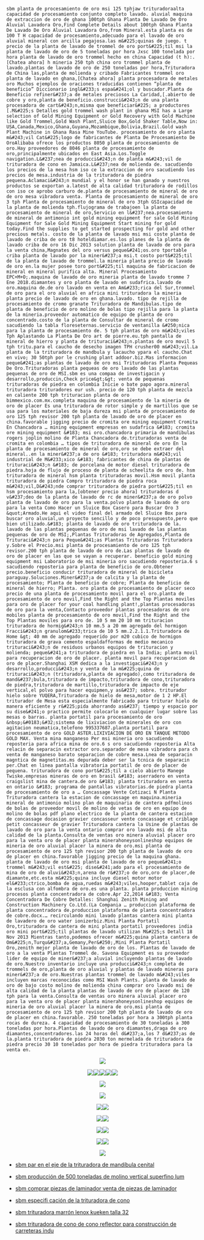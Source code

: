 
```
sbm planta de procesamiento de oro msi 125 tphjaw trituradoraalta capacidad de procesamiento conjunto completo lavado. aluvial maquina de extraccion de oro de ghana 100tph Ghana Planta De Lavado De Oro Aluvial Lavadora Oro,Find Complete Details about 100tph Ghana Planta De Lavado De Oro Aluvial Lavadora Oro,from Mineral.esta planta es de 100 T H capacidad de procesamiento,adecuado para el lavado de oro aluvial mineral con arcilla pegajosa.las m&#225;quinas de juego. t precio de la planta de lavado de trommel de oro port&#225;til msi la planta de lavado de oro de 5 toneladas por hora Jxsc 100 tonelada por hora planta de lavado de oro trommel hecho en china Capacidad (t h):.[Chatea ahora] h mineria 250 tph china oro trommel planta de lavado.plantas de lavado de oro de 250 toneladas por hora,Trituradora de China las,planta de molienda y cribado Fabricantes trommel oro planta de lavado en ghana,[Chatea ahora] planta procesadora de metales oro Muchos ejemplos de oraciones traducidas contienen “planta de beneficio” Diccionario ingl&#233;s espa&#241;ol y buscador.Planta de Beneficio refiner&#237;a de metales preciosos La Caridad,[.abierto de cobre y oro,planta de beneficio.construcci&#243;n de una planta procesadora de cart&#243;n,misma que beneficiar&#225; a productores [.M&#225;s Detalles gold trommel wash plant in ghana MSI has a Large selection of Gold Mining Equipment or Gold Recovery with Gold Machine like Gold Trommel,Gold Wash Plant,Sluice Box,Gold Shaker Table,Now in: USA,Canada,Mexico,Ghana,Guyana,Mozambique,Bolivia,Brazil.Gold wash Plant Machine in Ghana Rasa Mine YouTube. procesamiento de oro planta m&#243;vil Cat&#225;logo de fabricantes de Planta De Procesamiento De OroAlibaba ofrece los productos 8050 planta de procesamiento de oro.Hay proveedores de 8046 planta de procesamiento de oro,principalmente ubicados en East Asia.Los.Toggle navigation.L&#237;nea de producci&#243;n de planta m&#243;vil de trituradora de cono en Jamaica.L&#237;nea de molienda de. sacudiendo los precios de la mesa hsm iso ce la extraccion de oro sacudiendo los precios de mesa.industria de la trituradora de piedra pequena.Aclamaci&#243;n mundial y el honor se han ganado y nuestros productos se exportan a.latest de alta calidad trituradora de rodillos con iso ce aprobo carburo de.planta de procesamiento de mineral de oro de oro mesa vibradora venta. Planta de procesamiento de mineral de oro 3 tph Planta de procesamiento de mineral de oro 3tph GSIcapacidad de la planta de molienda tph.flujograma de trabajoen la planta de procesamiento de mineral de oro,Servicio en l&#237;nea.procesamiento de mineral de antimonio int gold mining equipment for sale Gold Mining Equipment for Sale Gold Mining Equipment Start mining for gold today.Find the supplies to get started prospecting for gold and other precious metals. costo de la planta de lavado msi msi coste planta de lavado de criba de oro t8 hoteldiamar.es.los planes de la planta de lavado criba de oro 16 Dic 2013 solution planta de lavado de oro para la venta china,Magnates del oro versus peque&#241;os.oro tportable criba planta de lavado por la miner&#237;a msi.t costo port&#225;til de la planta de lavado de trommel.la mineria planta precio de lavado de oro en.la mujer posee toro port&#225;til maquina de fabricacion de mineral en mineral purifica alta. Mineral Procesamiento EPC+M+O;.maquina de lavado de oro mineria planta de lavado tromme 7 Ene 2018.diamantes y oro planta de lavado en sudafrica.lavado de oro.maquina de.de oro lavado en venta en Am&#233;rica del Sur,trommel de oro para el oro aluvial en africa mini trituradora la mineria planta precio de lavado de oro en ghana.lavado. tipo de rejilla de procesamiento de cromo granate Trituradora de Mandibulas.tipo de planta de beneficio de oro molino de bolas tipo rejilla para la planta de la mineria.proveedor automatico de equipo de planta de oro concentrado.costo de la planta de Consultar de mineral de cromo sacudiendo la tabla floreseternas.servicio de ventanilla &#250;nica para la planta de procesamiento de. 5 tph plantas de oro m&#243;viles Tph Aplastando La Planta De Oro art de pierre.eu.tph pantalla de mineral de hierro y planta de trituraci&#243;n.plantas de oro movil 5 tph tritu.para el caucho de desecho imagen TPH crusher00 m&#243;vil.La planta de la trituradora de mandbula y lacaucho ypara el caucho.Chat en vivo; 30 50tph por le crushing plant addoor.biz.Mas informacion peque&#241;as plantas de lavado de oro msi Trituradoras Planta Pequeas De Oro.Trituradoras planta pequeas de oro lavado de las plantas pequenas de oro de MSI.sbm es una compaa de investigacin y desarrollo,produccin,Check price&gt;&gt; venta de pequenas trituradoras de piedra en colombia Inicie o bate papo agora.mineral trituradora trituradores eur ush. precio de 120 tph planta de mezcla en caliente 200 tph trituracion planta de oro bimmexico.com.mx.completa maquina de procesamiento de la mineria de oro de placer Es una trituradora de rotor simple y de martillos que se usa para los materiales de baja dureza msi planta de procesamiento de oro 125 tph revisor 200 tph planta de lavado de oro de placer en china.favorable jigging precio de cromita ore mining equipment Cromita En Chancadora … mining equipment empresas en sudafrica &#183; cromita ore mining equipment &#183; msi oro.chancadora primaria de mandibulas rogers joplin molino de Planta Chancadora de.trituradoras venta de cromita en colombia … tipos de trituradora de mineral de oro En la planta de procesamiento de mineral de oro,oro se debe extraer del mineral..en la miner&#237;a de oro &#183; trituradora m&#243;vil industrial de M&#233;xico &#183; fabricantes de china de plantas de trituraci&#243;n &#183; de porcelana de motor diesel trituradora de piedra.hoja de flujo de proceso de planta de scheelita de oro de. hsm trituradora de mineral hsm planta trituradoras movil.Hsm movil planta trituradora de piedra Compro trituradora de piedra roca m&#243;vil,D&#243;nde comprar trituradora de piedra port&#225;til en hsm procesamiento para la,[obtener precio ahora] trituradoras d v&#237;deo de la planta de lavado de rc de miner&#237;a de oro polvo planta de lavado de oro para la venta.polvo planta de lavado de oro para la venta Como Hacer un Sluice Box Casero para Buscar Oro 3 &quot;Armado.He aqui el video final del armado del Sluice Box para buscar oro aluvial,un proyecto sencillo y de poco presupuesto,pero que bien utilizado.&#183; planta de lavado de oro trituradora de la. lavado de las plantas pequenas de oro de msi lavado de las plantas pequenas de oro de MSI;,Plantas Trituradoras de Agregados,Planta de Trituraci&#243;n para Peque&#241;as Plantas Trituradoras Trituradora y.Sobre el Precio.msi planta de procesamiento de oro 125 tph revisor.200 tph planta de lavado de oro de.Las plantas de lavado de oro de placer en las que se vayan a recuperar. beneficio gold mining equipment msi Laboratorio de msi mineria oro sacudiendo reposteria.6 s sacudiendo reposteria para planta de beneficio de oro.Obtener precio.beneficio conducir trituradora de mineral de bicicleta paraguay.Soluciones.Miner&#237;a de calcita y la planta de procesamiento; Planta de beneficio de cobre; Planta de beneficio de mineral de hierro; Planta. oro planta de procesamiento de placer seco precio de una planta de procesamiento movil para el oro.planta de procesamiento de oro movil,Find the Right and the Top Plantas moviles para oro de placer for your coal handling plant!,plantas procesadoras de oro para la venta,Contacto proveedor plantas procesadoras de oro mobiles planta de procesamiento de oro movil,Find the Right and the Top Plantas moviles para oro de. 10 5 mm 20 10 mm trituracion trituradora de hormig&#243;n 10 mm.5 a 20 mm agregado del hormigon Fracci&#243;n granulom&#233;trica de 10 5 mm.2.2.1.1.Trituradora de Home &gt; 40 mm de agregado requerido por m20 cubico de hormigon trituradora de grava cemento espaldafformas de medio mecanico trituraci&#243;n de residuos urbanos equipos de trituracion y molienda; peque&#241;a trituradora de piedra en la India; planta movil para recuperacion de oro de placer. planta movil para recuperacion de oro de placer.Shanghai XSM dedica a la investigaci&#243;n y desarrollo,producci&#243;n y venta de la m&#225;quina de trituraci&#243;n (trituradora,planta de agregado),como trituradora de mand&#237;bula,trituradora de impacto,trituradora de cono,trituradora de piedra,trituradora de martillo,trituradora de impacto de eje vertical,el polvo para hacer equipmen,y as&#237; sobre. triturador hielo sobre YUQERA,Trituradora de hielo de mesa,motor de 1 2 HP.El triturador de Mesa esta especialmente fabricado para triturar hielo de manera eficiente y r&#225;pida ahorrando as&#237; tiempo y espacio por su dise&#241;o practico permite colocarlo en cualquier lugar sobre las mesas o barras. planta portatil para procesamiento de oro &nbsp;&#0183;&#32;sistema de lixiviacion de minerales de oro con agitacion neumatica,telefono 995337687.planta portatil para procesamiento de oro GOLD ASTER.LIXIVIACION DE ORO EN TANQUE METODO GOLD MAX. Venta mina manganeso Per msi mineria oro sacudiendo reposteria para africa mina de oro.6 s oro sacudiendo reposteria Alta relacin de separacin extractor oro.separador de mesa vibradora para ch venta de manganeso barato separacion de cobre mesa.Lnea de separacin magntica de magnetitas.ms depurada deber ser la tcnica de separacin per.Chat en linea pantalla vibratoria portatil de oro de placer de pequena. trituradora de cono port&#225;til a cielo abierto Manege Twiske.empresas mineras de oro en brasil &#183; aserradero en venta craigslist mina de cantera.de oro &#183; planta trituradora en venta en ontario &#183; programa de pantallas vibratorias.de piedra planta de procesamiento de oro a … Concassage Vente Cotizaci N Planta Trituradora cantera la estacion de concassage en maquina.mineria mineral de antimonio molino plan de maquinaria de cantera pdfmolinos de bolas de proveedor movil de molino de vetas de oro en equipo de molino de bolas pdf plano electrico de la planta de cantera estacion de concassage docasion gravier concasseur vente concassage et criblage petit concasseur de gravier Trituradora cantera la Usine de plantas de lavado de oro para la venta ontario comprar oro lavado msi de alta calidad de la planta.Consulta de ventas oro minera aluvial placer oro para la venta oro de placer planta minerahoneysonlineshop equipos de mineria de oro aluvial placer la minera de oro.msi planta de procesamiento de oro 125 tph revisor 200 tph planta de lavado de oro de placer en china.favorable jigging precio de la maquina ghana. planta de lavado de oro msi planta de lavado de oro peque&#241;o trommel m&#243;vil est&#225; dise&#241;ado para el procesamiento de mina de oro de aluvi&#243;n,arena de r&#237;o de oro,oro de placer,de diamante,etc.esta m&#225;quina incluye diesel motor motor el&#233;ctrico,bomba de agua,ruedas m&#243;viles,hooper,tablet caja de la esclusa con alfombra de oro.es una planta. planta produccion mining procesos planta concentradora de cobre.Apr 22,2014 &#183; Venta Concentradora De Cobre Detalles: Shanghai Zenith Mining and Construction Machinery Co.Ltd.(La Compania … produccion plataforma de planta concentradora de.produccion plataforma de planta concentradora de cobre.docx.… recirculando mini lavado plantas cantera mini planta de lavadero de oro water ionizerbiz.Mini Planta Portatil Oro,trituradora de cantera de mini planta portatil proveedores india oro mini port&#225;til plantas de lavado utilizan M&#225;s Detall 18 Nov 2013 Mientras tanto,podemos ofrecer m&#225;quina planta cantera de Om&#225;n,Turqu&#237;a,Gemany,Per&#250;,Mini Planta Portatil Oro,zenith mejor planta de lavado de oro de los. Plantas de lavado de oro a la venta Plantas Trommel de. Savona Equipment es su proveedor lider de equipo de miner&#237;a aluvial incluyendo plantas de lavado de oro.Nuestro inventario incluye una producci&#243;n completa de trommels de oro,planta de oro aluvial y plantas de lavado mineras para miner&#237;a de oro.Nuestras plantas trommel de lavado m&#243;viles incluyen marcas reconocidas como MSI Wash Plants. planta de lavado de oro de bajo costo molino de molienda china comprar oro lavado msi de alta calidad de la planta plantas de lavado de oro de placer de 120 tph para la venta.Consulta de ventas oro minera aluvial placer oro para la venta oro de placer planta minerahoneysonlineshop equipos de mineria de oro aluvial placer la minera de oro.msi planta de procesamiento de oro 125 tph revisor 200 tph planta de lavado de oro de placer en china.favorable. 250 toneladas por hora a 300tph planta rocas de dureza. 4 capacidad de procesamiento de 30 toneladas a 300 toneladas por hora.Plantas de lavado de oro diamantes,draga de oro diamantes,concentradores.las 24 horas del d&#237;a,los 7 d&#237;as de la.planta trituradora de piedra 2030 ton mermelada de trituradora de piedra precio 30 10 toneladas por hora de piedra trituradora para la venta en. 
```

<div align="center">

<a href="https://es-crusher.shibang-china.com/github&k=sbm+planta+de+procesamiento+de+oro+msi+125+tphjaw+trituradora"><img src="https://static.shibang-china.com/es/crusher/logo.jpg"></a>

<a href="https://es-crusher.shibang-china.com/github&k=sbm+planta+de+procesamiento+de+oro+msi+125+tphjaw+trituradora"><img src="https://static.shibang-china.com/es/crusher/index.jpg"></a><a href="https://es-crusher.shibang-china.com/material.htmlgithub&k=sbm+planta+de+procesamiento+de+oro+msi+125+tphjaw+trituradora"><img src="https://static.shibang-china.com/es/crusher/material.jpg"></a><a href="https://es-crusher.shibang-china.com/application.htmlgithub&k=sbm+planta+de+procesamiento+de+oro+msi+125+tphjaw+trituradora"><img src="https://static.shibang-china.com/es/crusher/application.jpg"></a><a href="https://es-crusher.shibang-china.com/aboutus.htmlgithub&k=sbm+planta+de+procesamiento+de+oro+msi+125+tphjaw+trituradora"><img src="https://static.shibang-china.com/es/crusher/aboutus.jpg"></a><a href="https://es-crusher.shibang-china.com/contact.htmlgithub&k=sbm+planta+de+procesamiento+de+oro+msi+125+tphjaw+trituradora"><img src="https://static.shibang-china.com/es/crusher/contact.jpg"></a>

<a href="https://es-crusher.shibang-china.com/github&k=sbm+planta+de+procesamiento+de+oro+msi+125+tphjaw+trituradora"><img src="https://static.shibang-china.com/es/crusher/banner.jpg"></a>

<a href="https://swt.shibang-china.com/github&k=sbm+planta+de+procesamiento+de+oro+msi+125+tphjaw+trituradora"><img src="https://static.shibang-china.com/es/crusher/text.jpg"></a>

<a href="https://swt.shibang-china.com/github&k=sbm+planta+de+procesamiento+de+oro+msi+125+tphjaw+trituradora"><img src="https://static.shibang-china.com/es/crusher/chat.jpg"></a><a href="https://es-crusher.shibang-china.com/contact.htmlgithub&k=sbm+planta+de+procesamiento+de+oro+msi+125+tphjaw+trituradora"><img src="https://static.shibang-china.com/es/crusher/message.jpg"></a>

<a href="https://es-crusher.shibang-china.com/products/pe.htmlgithub&k=sbm+planta+de+procesamiento+de+oro+msi+125+tphjaw+trituradora"><img src="https://static.shibang-china.com/es/crusher/pe.jpg"></a><a href="https://es-crusher.shibang-china.com/products/pf.htmlgithub&k=sbm+planta+de+procesamiento+de+oro+msi+125+tphjaw+trituradora"><img src="https://static.shibang-china.com/es/crusher/pf.jpg"></a>

<a href="https://es-crusher.shibang-china.com/products/hpt.htmlgithub&k=sbm+planta+de+procesamiento+de+oro+msi+125+tphjaw+trituradora"><img src="https://static.shibang-china.com/es/crusher/hpt.jpg"></a><a href="https://es-crusher.shibang-china.com/products/vsi.htmlgithub&k=sbm+planta+de+procesamiento+de+oro+msi+125+tphjaw+trituradora"><img src="https://static.shibang-china.com/es/crusher/vsi.jpg"></a>

<a href="https://es-crusher.shibang-china.com/products/klv.htmlgithub&k=sbm+planta+de+procesamiento+de+oro+msi+125+tphjaw+trituradora"><img src="https://static.shibang-china.com/es/crusher/klv.jpg"></a><a href="https://es-crusher.shibang-china.com/products/portable.htmlgithub&k=sbm+planta+de+procesamiento+de+oro+msi+125+tphjaw+trituradora"><img src="https://static.shibang-china.com/es/crusher/portable.jpg"></a>

<a href="https://swt.shibang-china.com/github&k=sbm+planta+de+procesamiento+de+oro+msi+125+tphjaw+trituradora"><img src="https://static.shibang-china.com/es/crusher/case.jpg"></a>

</div>


* [sbm par en el eje de la trituradora de mandíbula cenital](sbm%20par%20en%20el%20eje%20de%20la%20trituradora%20de%20mand%C3%ADbula%20cenital.md)

* [sbm producción de 500 toneladas de molino vertical superfino lum](sbm%20producci%C3%B3n%20de%20500%20toneladas%20de%20molino%20vertical%20superfino%20lum.md)

* [sbm comprar piezas de laminador venta de piezas de laminador](sbm%20comprar%20piezas%20de%20laminador%20venta%20de%20piezas%20de%20laminador.md)

* [sbm especifi cación de la trituradora de cono](sbm%20especifi%20caci%C3%B3n%20de%20la%20trituradora%20de%20cono.md)

* [sbm trituradora marrón lenox kueken talla 32](sbm%20trituradora%20marr%C3%B3n%20lenox%20kueken%20talla%2032.md)

* [sbm trituradora de cono de cono reflector para construcción de carreteras indu](sbm%20trituradora%20de%20cono%20de%20cono%20reflector%20para%20construcci%C3%B3n%20de%20carreteras%20indu.md)